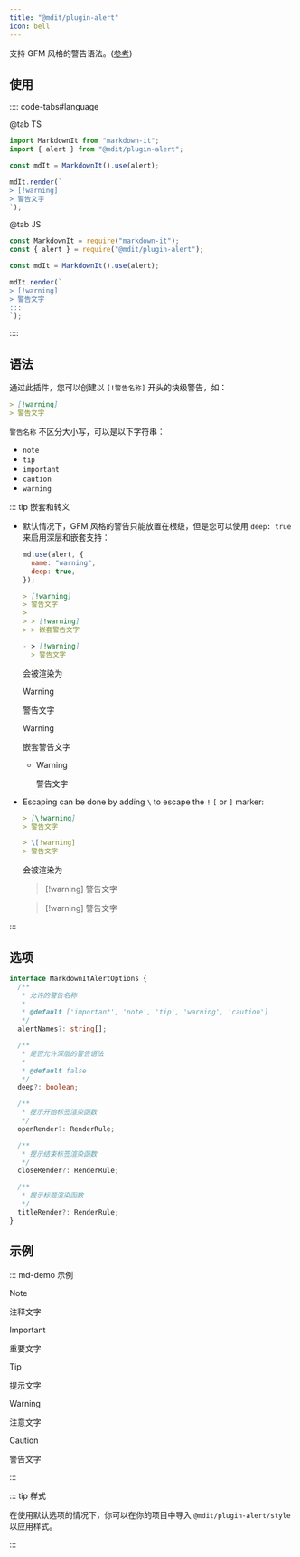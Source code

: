 ```yaml
---
title: "@mdit/plugin-alert"
icon: bell
---
```


支持 GFM 风格的警告语法。([参考](https://github.com/orgs/community/discussions/16925))

<!-- more -->

## 使用

:::: code-tabs#language

@tab TS

```ts
import MarkdownIt from "markdown-it";
import { alert } from "@mdit/plugin-alert";

const mdIt = MarkdownIt().use(alert);

mdIt.render(`
> [!warning]
> 警告文字
`);
```

@tab JS

```js
const MarkdownIt = require("markdown-it");
const { alert } = require("@mdit/plugin-alert");

const mdIt = MarkdownIt().use(alert);

mdIt.render(`
> [!warning]
> 警告文字
:::
`);
```

::::

<!-- markdownlint-disable MD028 -->

## 语法

通过此插件，您可以创建以 `[!警告名称]` 开头的块级警告，如：

```md
> [!warning]
> 警告文字
```

`警告名称` 不区分大小写，可以是以下字符串：

- `note`
- `tip`
- `important`
- `caution`
- `warning`

::: tip 嵌套和转义

- 默认情况下，GFM 风格的警告只能放置在根级，但是您可以使用 `deep: true` 来启用深层和嵌套支持：

  ```js
  md.use(alert, {
    name: "warning",
    deep: true,
  });
  ```

  ```md
  > [!warning]
  > 警告文字
  >
  > > [!warning]
  > > 嵌套警告文字

  - > [!warning]
    > 警告文字
  ```

  会被渲染为

  > [!warning]
  > 警告文字
  >
  > > [!warning]
  > > 嵌套警告文字

  - > [!warning]
    > 警告文字

- Escaping can be done by adding `\` to escape the `!` `[` or `]` marker:

  ```md
  > [\!warning]
  > 警告文字

  > \[!warning]
  > 警告文字
  ```

  会被渲染为

  > [\!warning]
  > 警告文字

  > \[!warning]
  > 警告文字

:::

## 选项

```ts
interface MarkdownItAlertOptions {
  /**
   * 允许的警告名称
   *
   * @default ['important', 'note', 'tip', 'warning', 'caution']
   */
  alertNames?: string[];

  /**
   * 是否允许深层的警告语法
   *
   * @default false
   */
  deep?: boolean;

  /**
   * 提示开始标签渲染函数
   */
  openRender?: RenderRule;

  /**
   * 提示结束标签渲染函数
   */
  closeRender?: RenderRule;

  /**
   * 提示标题渲染函数
   */
  titleRender?: RenderRule;
}
```

## 示例

::: md-demo 示例

> [!note]
> 注释文字

> [!important]
> 重要文字

> [!tip]
> 提示文字

> [!warning]
> 注意文字

> [!caution]
> 警告文字

:::

<!-- markdownlint-enable MD028 -->

::: tip 样式

在使用默认选项的情况下，你可以在你的项目中导入 `@mdit/plugin-alert/style` 以应用样式。

:::
